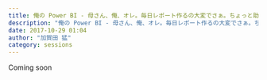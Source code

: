 ```yaml
---
title: 俺の Power BI - 母さん、俺、オレ。毎日レポート作るの大変でさぁ。ちょっと助けてくんない？-
description: "俺の Power BI - 母さん、俺、オレ。毎日レポート作るの大変でさぁ。ちょっと助けてくんない？-"
date: 2017-10-29 01:04
author: "加賀田 猛"
category: sessions
---
```

Coming soon